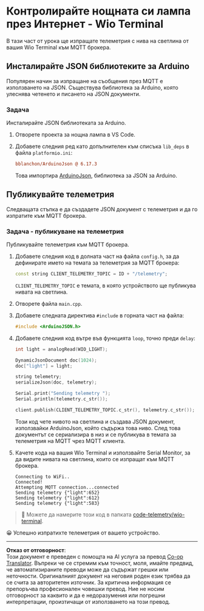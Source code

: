 <!--
CO_OP_TRANSLATOR_METADATA:
{
  "original_hash": "4bcc29fe2b65e56eada83d2476279227",
  "translation_date": "2025-08-28T10:14:28+00:00",
  "source_file": "1-getting-started/lessons/4-connect-internet/wio-terminal-telemetry.md",
  "language_code": "bg"
}
-->
# Контролирайте нощната си лампа през Интернет - Wio Terminal

В тази част от урока ще изпращате телеметрия с нива на светлина от вашия Wio Terminal към MQTT брокера.

## Инсталирайте JSON библиотеките за Arduino

Популярен начин за изпращане на съобщения през MQTT е използването на JSON. Съществува библиотека за Arduino, която улеснява четенето и писането на JSON документи.

### Задача

Инсталирайте JSON библиотеката за Arduino.

1. Отворете проекта за нощна лампа в VS Code.

1. Добавете следния ред като допълнителен към списъка `lib_deps` в файла `platformio.ini`:

    ```ini
    bblanchon/ArduinoJson @ 6.17.3
    ```

    Това импортира [ArduinoJson](https://arduinojson.org), библиотека за JSON за Arduino.

## Публикувайте телеметрия

Следващата стъпка е да създадете JSON документ с телеметрия и да го изпратите към MQTT брокера.

### Задача - публикуване на телеметрия

Публикувайте телеметрия към MQTT брокера.

1. Добавете следния код в долната част на файла `config.h`, за да дефинирате името на темата за телеметрия за MQTT брокера:

    ```cpp
    const string CLIENT_TELEMETRY_TOPIC = ID + "/telemetry";
    ```

    `CLIENT_TELEMETRY_TOPIC` е темата, в която устройството ще публикува нивата на светлина.

1. Отворете файла `main.cpp`.

1. Добавете следната директива `#include` в горната част на файла:

    ```cpp
    #include <ArduinoJSON.h>
    ```

1. Добавете следния код вътре във функцията `loop`, точно преди `delay`:

    ```cpp
    int light = analogRead(WIO_LIGHT);

    DynamicJsonDocument doc(1024);
    doc["light"] = light;

    string telemetry;
    serializeJson(doc, telemetry);

    Serial.print("Sending telemetry ");
    Serial.println(telemetry.c_str());

    client.publish(CLIENT_TELEMETRY_TOPIC.c_str(), telemetry.c_str());
    ```

    Този код чете нивото на светлина и създава JSON документ, използвайки ArduinoJson, който съдържа това ниво. След това документът се сериализира в низ и се публикува в темата за телеметрия на MQTT чрез MQTT клиента.

1. Качете кода на вашия Wio Terminal и използвайте Serial Monitor, за да видите нивата на светлина, които се изпращат към MQTT брокера.

    ```output
    Connecting to WiFi..
    Connected!
    Attempting MQTT connection...connected
    Sending telemetry {"light":652}
    Sending telemetry {"light":612}
    Sending telemetry {"light":583}
    ```

> 💁 Можете да намерите този код в папката [code-telemetry/wio-terminal](../../../../../1-getting-started/lessons/4-connect-internet/code-telemetry/wio-terminal).

😀 Успешно изпратихте телеметрия от вашето устройство.

---

**Отказ от отговорност**:  
Този документ е преведен с помощта на AI услуга за превод [Co-op Translator](https://github.com/Azure/co-op-translator). Въпреки че се стремим към точност, моля, имайте предвид, че автоматизираните преводи може да съдържат грешки или неточности. Оригиналният документ на неговия роден език трябва да се счита за авторитетен източник. За критична информация се препоръчва професионален човешки превод. Ние не носим отговорност за каквито и да е недоразумения или погрешни интерпретации, произтичащи от използването на този превод.